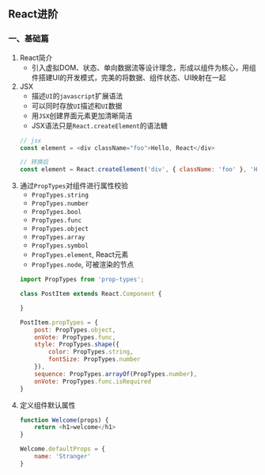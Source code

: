 ## React进阶
### 一、基础篇
1. React简介
    * 引入虚拟DOM、状态、单向数据流等设计理念，形成以组件为核心，用组件搭建UI的开发模式，完美的将数据、组件状态、UI映射在一起
2. JSX
    * 描述`UI`的`javascript`扩展语法
    * 可以同时存放`UI`描述和`UI`数据
    * 用`JSX`创建界面元素更加清晰简洁
    * JSX语法只是`React.createElement`的语法糖
    ```js
    // jsx
    const element = <div className="foo">Hello, React</div>

    // 转换后
    const element = React.createElement('div', { className: 'foo' }, 'Hello, React');
    ```
3. 通过`PropTypes`对组件进行属性校验
    * `PropTypes.string`
    * `PropTypes.number`
    * `PropTypes.bool`
    * `PropTypes.func`
    * `PropTypes.object`
    * `PropTypes.array`
    * `PropTypes.symbol`
    * `PropTypes.element`, React元素
    * `PropTypes.node`, 可被渲染的节点
    ```js
    import PropTypes from 'prop-types';

    class PostItem extends React.Component {

    }

    PostItem.propTypes = {
        post: PropTypes.object,
        onVote: PropTypes.func,
        style: PropTypes.shape({
            color: PropTypes.string,
            fontSize: PropTypes.number
        }),
        sequence: PropTypes.arrayOf(PropTypes.number),
        onVote: PropTypes.func.isRequired
    }
    ```
4. 定义组件默认属性
    ```js
    function Welcome(props) {
        return <h1>welcome</h1>
    }

    Welcome.defaultProps = {
        name: 'Stranger'
    }
    ```
